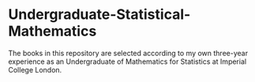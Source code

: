 # Undergraduate-Statistical-Mathematics

The books in this repository are selected according to my own three-year experience as an Undergraduate of Mathematics for Statistics at Imperial College London.